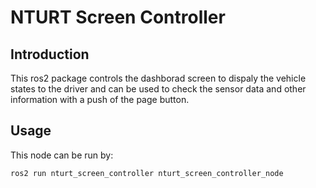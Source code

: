 # NTURT Screen Controller

## Introduction

This ros2 package controls the dashborad screen to dispaly the vehicle states to the driver and can be used to check the sensor data and other information with a push of the page button.

## Usage

This node can be run by:

```shell=
ros2 run nturt_screen_controller nturt_screen_controller_node
```
